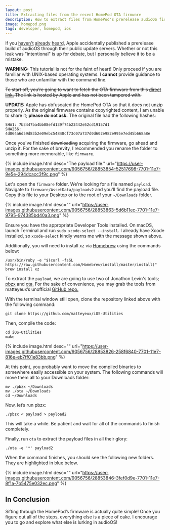 ```yaml
---
layout: post
title: Extracting files from the recent HomePod OTA firmware
description: How to extract files from HomePod's prerelease audioOS firmware.
image: homepod.png
tags: developer, homepod, ios
---
```


If you [haven't](https://twitter.com/iOSReleases/status/890727145487691777) [already](https://9to5mac.com/2017/07/28/homepod-firmware-details/) [heard,](https://www.macrumors.com/2017/07/29/homepod-firmware-details-apple-smart-speaker/) Apple accidentally published a prerelease build of audioOS through their public update servers. Whether or not this leak was "intentional" is up for debate, but I personally believe it to be a mistake.

<null></null>

<div class="message">
<strong>WARNING:</strong> This tutorial is not for the faint of heart! Only proceed if you are familiar with UNIX-based operating systems. I <strong>cannot</strong> provide guidance to those who are unfamiliar with the command line.
</div>

~~To start off, you’re going to want to fetch the OTA firmware from this [direct link.](https://secure-appldnld.apple.com/ios11.0seeds/091-23521-20170827-D4B9565E-731F-11E7-89EE-CBC601BA0AE3/com_apple_MobileAsset_SoftwareUpdate/6841e048050f1f38ecc68977bbdc76d746da6559.zip) The link is hosted by Apple and has not been tampered with.~~

__UPDATE:__ Apple has obfuscated the HomePod OTA so that it does not unzip properly. As the original firmware contains copyrighted content, I am unable to share it; __please do not ask.__ The original file had the following hashes:

```
SHA1: 7b3447ba4bb08efd139f74b23442e52cd19157d1
SHA256: 4d864a6d59d83b2e09ebc54848cf73c07a737d0d602e982e995e7ed45b668a8e
```

Once you've finished ~~downloading~~ acquiring the firmware, go ahead and unzip it. For the sake of brevity, I recommended you rename the folder to something more memorable, like `firmware`.

{% include image.html desc="The payload file." url="https://user-images.githubusercontent.com/9056756/28853854-52517698-7701-11e7-9e5e-294dcacc3f9c.png" %} 

Let's open the `firmware` folder. We're looking for a file named `payload`. Navigate to `firmware/AssetData/payloadv2` and you'll find the payload file. Copy this file to your Desktop or to the root of your `~/Downloads` folder.

{% include image.html desc="" url="https://user-images.githubusercontent.com/9056756/28853863-5d6b11ec-7701-11e7-9795-974385bd40a3.png" %}

Ensure you have the appropriate Developer Tools installed. On macOS, launch Terminal and run `sudo xcode-select --install`. I already have Xcode installed, so `xcode-select` kindly warns me with the message shown above.

Additionally, you will need to install xz via [Homebrew](https://brew.sh) using the commands below:

```
/usr/bin/ruby -e "$(curl -fsSL https://raw.githubusercontent.com/Homebrew/install/master/install)"
brew install xz
```

To extract the `payload`, we are going to use two of Jonathon Levin's tools; [pbzx](http://www.newosxbook.com/src.jl?tree=listings&file=pbzx.c) and [ota.](http://www.newosxbook.com/src.jl?tree=listings&file=ota.c)  For the sake of convenience, you may grab the tools from matteyeux’s unofficial [GitHub repo.](https://github.com/matteyeux/iOS-Utilities)

With the terminal window still open, clone the repository linked above with the following command:

```
git clone https://github.com/matteyeux/iOS-Utilities
```

Then, compile the code:

```
cd iOS-Utilities
make
```

{% include image.html desc="" url="https://user-images.githubusercontent.com/9056756/28853826-258f6840-7701-11e7-816e-eb7ff01e83bb.png" %}

At this point, you probably want to move the compiled binaries to somewhere easily accessible on your system. The following commands will move them all to your Downloads folder:

```
mv ./pbzx ~/Downloads
mv ./ota ~/Downloads
cd ~/Downloads
```

Now, let’s run pbzx:

```
./pbzx < payload > payload2
```

This will take a while. Be patient and wait for all of the commands to finish completely.

Finally, run `ota` to extract the payload files in all their glory:

```
./ota -e '*' payload2
```

When the command finishes, you should see the following new folders. They are highlighted in blue below.

{% include image.html desc="" url="https://user-images.githubusercontent.com/9056756/28853846-3fef0d9e-7701-11e7-8f1a-7b5475e032ec.png" %}

## In Conclusion

Sifting through the HomePod’s firmware is actually quite simple! Once you figure out all of the steps, everything else is a piece of cake. I encourage you to go and explore what else is lurking in audioOS!

